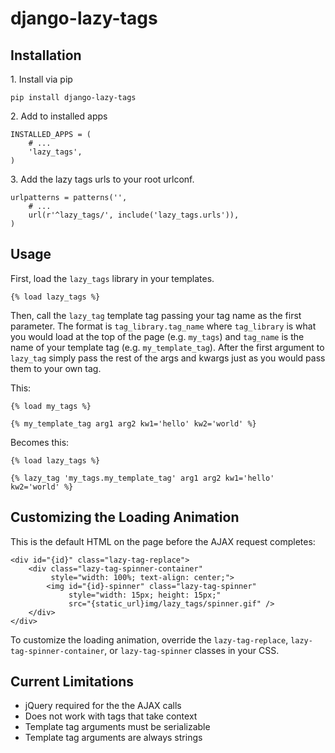 # django-lazy-tags

## Installation

1\. Install via pip

    pip install django-lazy-tags

2\. Add to installed apps

    INSTALLED_APPS = (
        # ...
        'lazy_tags',
    )

3\. Add the lazy tags urls to your root urlconf.

    urlpatterns = patterns('',
        # ...
        url(r'^lazy_tags/', include('lazy_tags.urls')),
    )

## Usage

First, load the `lazy_tags` library in your templates.

    {% load lazy_tags %}

Then, call the `lazy_tag` template tag passing your tag name as the first parameter. The format is `tag_library.tag_name` where `tag_library` is what you would load at the top of the page (e.g. `my_tags`) and `tag_name` is the name of your template tag (e.g. `my_template_tag`). After the first argument to `lazy_tag` simply pass the rest of the args and kwargs just as you would pass them to your own tag.

This:

    {% load my_tags %}

    {% my_template_tag arg1 arg2 kw1='hello' kw2='world' %}

Becomes this:

    {% load lazy_tags %}

    {% lazy_tag 'my_tags.my_template_tag' arg1 arg2 kw1='hello' kw2='world' %}


## Customizing the Loading Animation

This is the default HTML on the page before the AJAX request completes:

    <div id="{id}" class="lazy-tag-replace">
        <div class="lazy-tag-spinner-container"
             style="width: 100%; text-align: center;">
            <img id="{id}-spinner" class="lazy-tag-spinner"
                 style="width: 15px; height: 15px;"
                 src="{static_url}img/lazy_tags/spinner.gif" />
        </div>
    </div>

To customize the loading animation, override the `lazy-tag-replace`, `lazy-tag-spinner-container`, or `lazy-tag-spinner` classes in your CSS.


## Current Limitations

* jQuery required for the the AJAX calls
* Does not work with tags that take context
* Template tag arguments must be serializable
* Template tag arguments are always strings
